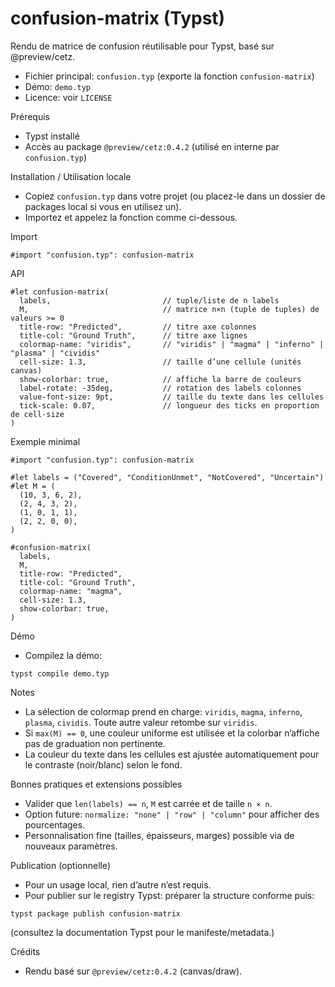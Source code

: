 # confusion-matrix (Typst)

Rendu de matrice de confusion réutilisable pour Typst, basé sur @preview/cetz.

- Fichier principal: `confusion.typ` (exporte la fonction `confusion-matrix`)
- Démo: `demo.typ`
- Licence: voir `LICENSE`

Prérequis

- Typst installé
- Accès au package `@preview/cetz:0.4.2` (utilisé en interne par `confusion.typ`)

Installation / Utilisation locale

- Copiez `confusion.typ` dans votre projet (ou placez-le dans un dossier de packages local si vous en utilisez un).
- Importez et appelez la fonction comme ci-dessous.

Import

```
#import "confusion.typ": confusion-matrix
```

API

```
#let confusion-matrix(
  labels,                         // tuple/liste de n labels
  M,                              // matrice n×n (tuple de tuples) de valeurs >= 0
  title-row: "Predicted",         // titre axe colonnes
  title-col: "Ground Truth",      // titre axe lignes
  colormap-name: "viridis",       // "viridis" | "magma" | "inferno" | "plasma" | "cividis"
  cell-size: 1.3,                 // taille d’une cellule (unités canvas)
  show-colorbar: true,            // affiche la barre de couleurs
  label-rotate: -35deg,           // rotation des labels colonnes
  value-font-size: 9pt,           // taille du texte dans les cellules
  tick-scale: 0.07,               // longueur des ticks en proportion de cell-size
)
```

Exemple minimal

```
#import "confusion.typ": confusion-matrix

#let labels = ("Covered", "ConditionUnmet", "NotCovered", "Uncertain")
#let M = (
  (10, 3, 6, 2),
  (2, 4, 3, 2),
  (1, 0, 1, 1),
  (2, 2, 0, 0),
)

#confusion-matrix(
  labels,
  M,
  title-row: "Predicted",
  title-col: "Ground Truth",
  colormap-name: "magma",
  cell-size: 1.3,
  show-colorbar: true,
)
```

Démo

- Compilez la démo:

```
typst compile demo.typ
```

Notes

- La sélection de colormap prend en charge: `viridis`, `magma`, `inferno`, `plasma`, `cividis`. Toute autre valeur retombe sur `viridis`.
- Si `max(M) == 0`, une couleur uniforme est utilisée et la colorbar n’affiche pas de graduation non pertinente.
- La couleur du texte dans les cellules est ajustée automatiquement pour le contraste (noir/blanc) selon le fond.

Bonnes pratiques et extensions possibles

- Valider que `len(labels) == n`, `M` est carrée et de taille `n × n`.
- Option future: `normalize: "none" | "row" | "column"` pour afficher des pourcentages.
- Personnalisation fine (tailles, épaisseurs, marges) possible via de nouveaux paramètres.

Publication (optionnelle)

- Pour un usage local, rien d’autre n’est requis.
- Pour publier sur le registry Typst: préparer la structure conforme puis:

```
typst package publish confusion-matrix
```

(consultez la documentation Typst pour le manifeste/metadata.)

Crédits

- Rendu basé sur `@preview/cetz:0.4.2` (canvas/draw).
